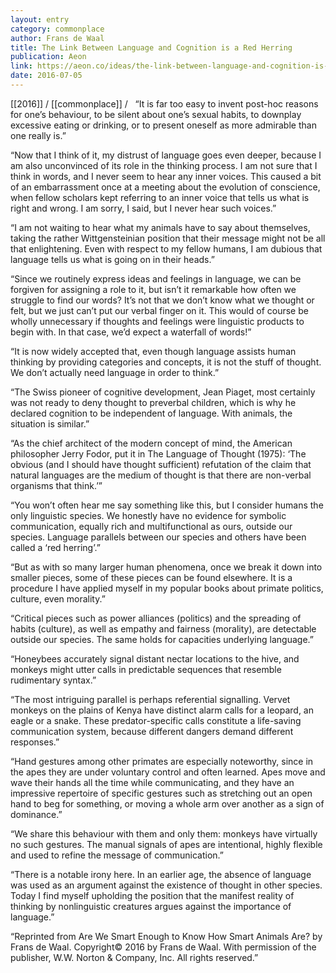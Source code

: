 ```yaml
---
layout: entry
category: commonplace
author: Frans de Waal
title: The Link Between Language and Cognition is a Red Herring
publication: Aeon
link: https://aeon.co/ideas/the-link-between-language-and-cognition-is-a-red-herring
date: 2016-07-05
---
```


[[2016]] / [[commonplace]] / 
 
“It is far too easy to invent post-hoc reasons for one’s behaviour, to be silent about one’s sexual habits, to downplay excessive eating or drinking, or to present oneself as more admirable than one really is.”

“Now that I think of it, my distrust of language goes even deeper, because I am also unconvinced of its role in the thinking process. I am not sure that I think in words, and I never seem to hear any inner voices. This caused a bit of an embarrassment once at a meeting about the evolution of conscience, when fellow scholars kept referring to an inner voice that tells us what is right and wrong. I am sorry, I said, but I never hear such voices.”

“I am not waiting to hear what my animals have to say about themselves, taking the rather Wittgensteinian position that their message might not be all that enlightening. Even with respect to my fellow humans, I am dubious that language tells us what is going on in their heads.”

“Since we routinely express ideas and feelings in language, we can be forgiven for assigning a role to it, but isn’t it remarkable how often we struggle to find our words? It’s not that we don’t know what we thought or felt, but we just can’t put our verbal finger on it. This would of course be wholly unnecessary if thoughts and feelings were linguistic products to begin with. In that case, we’d expect a waterfall of words!”

“It is now widely accepted that, even though language assists human thinking by providing categories and concepts, it is not the stuff of thought. We don’t actually need language in order to think.”

“The Swiss pioneer of cognitive development, Jean Piaget, most certainly was not ready to deny thought to preverbal children, which is why he declared cognition to be independent of language. With animals, the situation is similar.”

“As the chief architect of the modern concept of mind, the American philosopher Jerry Fodor, put it in The Language of Thought (1975): ‘The obvious (and I should have thought sufficient) refutation of the claim that natural languages are the medium of thought is that there are non-verbal organisms that think.’”

“You won’t often hear me say something like this, but I consider humans the only linguistic species. We honestly have no evidence for symbolic communication, equally rich and multifunctional as ours, outside our species. Language parallels between our species and others have been called a ‘red herring’.”

“But as with so many larger human phenomena, once we break it down into smaller pieces, some of these pieces can be found elsewhere. It is a procedure I have applied myself in my popular books about primate politics, culture, even morality.”

“Critical pieces such as power alliances (politics) and the spreading of habits (culture), as well as empathy and fairness (morality), are detectable outside our species. The same holds for capacities underlying language.”

“Honeybees accurately signal distant nectar locations to the hive, and monkeys might utter calls in predictable sequences that resemble rudimentary syntax.”

“The most intriguing parallel is perhaps referential signalling. Vervet monkeys on the plains of Kenya have distinct alarm calls for a leopard, an eagle or a snake. These predator-specific calls constitute a life-saving communication system, because different dangers demand different responses.”

“Hand gestures among other primates are especially noteworthy, since in the apes they are under voluntary control and often learned. Apes move and wave their hands all the time while communicating, and they have an impressive repertoire of specific gestures such as stretching out an open hand to beg for something, or moving a whole arm over another as a sign of dominance.”

“We share this behaviour with them and only them: monkeys have virtually no such gestures. The manual signals of apes are intentional, highly flexible and used to refine the message of communication.”

“There is a notable irony here. In an earlier age, the absence of language was used as an argument against the existence of thought in other species. Today I find myself upholding the position that the manifest reality of thinking by nonlinguistic creatures argues against the importance of language.”

“Reprinted from Are We Smart Enough to Know How Smart Animals Are? by Frans de Waal. Copyright© 2016 by Frans de Waal. With permission of the publisher, W.W. Norton & Company, Inc. All rights reserved.”

